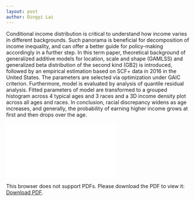 ```yaml
---
layout: post
author: Dingyi Lai
---
```


Conditional income distribution is critical to understand how income varies in different backgrounds. Such panorama is beneficial for decomposition of income inequality, and can offer a better guide for policy-making accordingly in a further step. In this term paper, theoretical background of generalized additive models for location, scale and shape (GAMLSS) and generalized beta distribution of the second kind (GB2) is introduced, followed by an empirical estimation based on SCF+ data in 2016 in the United States. The parameters are selected via optimization under GAIC criterion. Furthermore, model is evaluated by analysis of quantile residual analysis. Fitted parameters of model are transformed to a grouped histogram across 4 typical ages and 3 races and a 3D income density plot across all ages and races. In conclusion, racial discrepancy widens as age increases, and generally, the probability of earning higher income grows at first and then drops over the age.

<object data="{{ site.baseurl }}/blob/main/_pdfs/%5BDR%5Dterm_paper.pdf" type="application/pdf" width="700px" height="700px">
    <embed src="{{ site.baseurl }}/blob/main/_pdfs/%5BDR%5Dterm_paper.pdf">
        <p>This browser does not support PDFs. Please download the PDF to view it: <a href="{{ site.baseurl }}/blob/main/_pdfs/%5BDR%5Dterm_paper.pdf">Download PDF</a>.</p>
    </embed>
</object>


